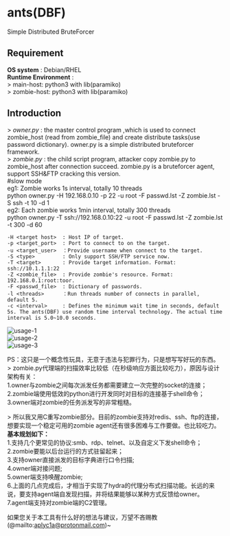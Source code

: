 # ants(DBF)         
Simple Distributed BruteForcer        
                  
## Requirement         
**OS system** : Debian/RHEL         
**Runtime Environment** :                   
\>  main-host: python3 with lib(paramiko)               
\>  zombie-host: python3 with lib(paramiko)      
## Introduction        
\>  *owner.py*  : the master control program ,which is used to connect zombie_host (read from zombie_file) and create distribute tasks(use password dictionary). owner.py is a simple distributed bruteforcer framework.                       
\>  *zombie.py* : the child script program, attacker copy zombie.py to zombie_host after connection succeed. zombie.py is a bruteforcer agent, support SSH&FTP cracking this version.               
\#slow mode                    
eg1: Zombie works 1s interval, totally 10 threads        
python owner.py -H 192.168.0.10 -p 22 -u root -F passwd.lst -Z zombie.lst -S ssh -t 10 -d 1         
eg2: Each zombie works 1min interval, totally 300 threads        
python owner.py -T ssh://192.168.0.10:22 -u root -F passwd.lst -Z zombie.lst -t 300 -d 60      
            
```text                
-H <target host>  : Host IP of target.                 
-p <target_port>  : Port to connect to on the target.                      
-u <target_user>  ：Provide username when connect to the target.                   
-S <type>         : Only support SSH/FTP service now.              
-T <target>       : Provide target information. Format: ssh://10.1.1.1:22
-Z <zombie_file>  : Provide zombie's resource. Format: 192.168.0.1:root:toor.              
-F <passwd_file>  : Dictionary of passwords.                        
-l <threads>      ：Run threads number of connects in parallel, default 5.               
-c <interval>     : Defines the minimum wait time in seconds, default 5s. The ants(DBF) use random time interval technology. The actual time interval is 5.0~10.0 seconds.                
```                 

![usage-1](https://github.com/aplyc1a/ants/blob/develop/usage-1.png)                      
![usage-2](https://github.com/aplyc1a/ants/blob/develop/usage-2.png)                     
![usage-3](https://github.com/aplyc1a/ants/blob/develop/usage-3.png)                                     


PS：这只是一个概念性玩具，无意于违法与犯罪行为，只是想写写好玩的东西。          
\> zombie.py代理端的扫描效率比较低（在秒级响应方面比较吃力），原因与设计架构有关：            
 1.owner与zombie之间每次派发任务都需要建立一次完整的socket的连接；            
 2.zombie端使用低效的python进行开发同时对目标的连接基于shell命令；            
 3.owner端对zombie的任务派发写的非常粗糙。            
         
\> 所以我又用C重写zombie部分。目前的zombie支持对redis、ssh、ftp的连接，想要实现一个稳定可用的zombie agent还有很多困难与工作要做。也比较吃力。            
 **基本规划如下：**               
 1.支持几个更常见的协议:smb、rdp、telnet、以及自定义下发shell命令；            
 2.zombie要能以后台运行的方式驻留起来；            
 3.支持owner直接派发的目标字典进行口令扫描;            
 4.owner端对接问题;            
 5.owner端支持唤醒zombie;            
 6.上面的几点完成后，才相当于实现了hydra的代理分布式扫描功能。长远的来说，要支持agent端自发现扫描，并将结果能够以某种方式反馈给owner。            
 7.agent端支持对zombie端的C2管理。            
              
如果您关于本工具有什么好的想法与建议，万望不吝赐教(@mailto:aplyc1a@protonmail.com)~            
        

